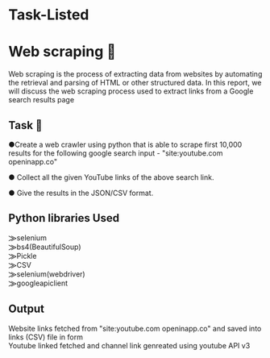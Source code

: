 # Task-Listed

  # Web scraping 📝  
Web scraping is the process of extracting data from websites by automating the retrieval and parsing of HTML or other structured data. In this report, we will discuss the web scraping process used to extract links from a Google search results page
  
  ## Task 🚀  
●Create a web crawler using python that is able to scrape first  10,000 results for the following
 google search input - "site:youtube.com openinapp.co"

● Collect all the given YouTube links of the above search link.

● Give the results in the JSON/CSV format.

  
  ## Python libraries Used  
  ⨠selenium  
  ⨠bs4(BeautifulSoup)  
  ⨠Pickle  
  ⨠CSV  
  ⨠selenium(webdriver)  
  ⨠googleapiclient

      
  ## Output
  Website links fetched from "site:youtube.com openinapp.co" and saved into links (CSV) file in form    
  Youtube linked fetched and channel link genreated using youtube API v3
  

